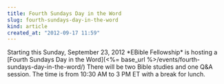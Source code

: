 ```yaml
---
title: Fourth Sundays Day in the Word
slug: fourth-sundays-day-in-the-word
kind: article
created_at: "2012-09-17 11:59"
---
```

<div itemscope itemtype="http://schema.org/Event" markdown="1">
<meta itemprop="name" content="<%= h :title %>">

<span itemprop="description">
Starting this Sunday, September 23, 2012 *EBible Fellowship* is hosting a 
[Fourth Sundays Day in the Word](<%= base_url %>/events/fourth-sundays-day-in-the-word/)
There will be two Bible studies and one Q&A session.  
The time is from 10:30 AM to 3 PM ET with a break for lunch.
</span>

<meta itemprop="startDate" content="2012-09-23T10:30-0400">
<meta itemprop="endDate" content="2012-09-23T15:00-0400">

</div>

